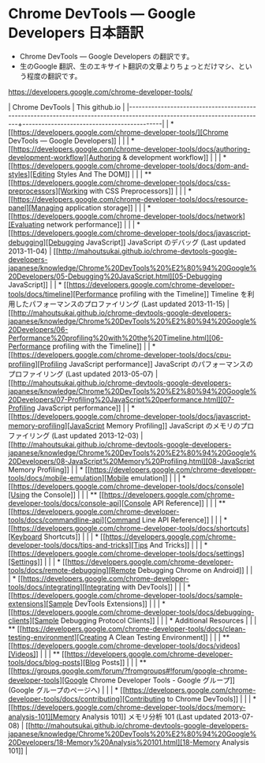 Chrome DevTools — Google Developers 日本語訳
==========================================


- Chrome DevTools — Google Developers の翻訳です。
- 生のGoogle 翻訳、生のエキサイト翻訳の文章よりちょっとだけマシ、という程度の翻訳です。



https://developers.google.com/chrome-developer-tools/


| Chrome DevTools                                                                                                         | This github.io                             |
|-------------------------------------------------------------------------------------------------------------------------+--------------------------------------------|
| * [[https://developers.google.com/chrome-developer-tools/][Chrome DevTools — Google Developers]]                                                                                  |                                            |
| * [[https://developers.google.com/chrome-developer-tools/docs/authoring-development-workflow][Authoring & development workflow]]                                                                                      |                                            |
| * [[https://developers.google.com/chrome-developer-tools/docs/dom-and-styles][Editing Styles And The DOM]]                                                                                            |                                            |
| ** [[https://developers.google.com/chrome-developer-tools/docs/css-preprocessors][Working with CSS Preprocessors]]                                                                                       |                                            |
| * [[https://developers.google.com/chrome-developer-tools/docs/resource-panel][Managing application storage]]                                                                                          |                                            |
| * [[https://developers.google.com/chrome-developer-tools/docs/network][Evaluating network performance]]                                                                                        |                                            |
| * [[https://developers.google.com/chrome-developer-tools/docs/javascript-debugging][Debugging JavaScript]] JavaScript のデバッグ (Last updated 2013-11-04)                                                  | [[http://mahoutsukai.github.io/chrome-devtools-google-developers-japanese/knowledge/Chrome%20DevTools%20%E2%80%94%20Google%20Developers/05-Debugging%20JavaScript.html][05-Debugging JavaScript]]                    |
| * [[https://developers.google.com/chrome-developer-tools/docs/timeline][Performance profiling with the Timeline]] Timeline を利用したパフォーマンスのプロファイリング (Last updated 2013-11-15) | [[http://mahoutsukai.github.io/chrome-devtools-google-developers-japanese/knowledge/Chrome%20DevTools%20%E2%80%94%20Google%20Developers/06-Performance%20profiling%20with%20the%20Timeline.html][06-Performance profiling with the Timeline]] |
| * [[https://developers.google.com/chrome-developer-tools/docs/cpu-profiling][Profiling JavaScript performance]] JavaScript のパフォーマンスのプロファイリング (Last updated 2013-05-07)              | [[http://mahoutsukai.github.io/chrome-devtools-google-developers-japanese/knowledge/Chrome%20DevTools%20%E2%80%94%20Google%20Developers/07-Profiling%20JavaScript%20performance.html][07-Profiling JavaScript performance]]        |
| * [[https://developers.google.com/chrome-developer-tools/docs/javascript-memory-profiling][JavaScript Memory Profiling]] JavaScript のメモリのプロファイリング (Last updated 2013-12-03)                           | [[http://mahoutsukai.github.io/chrome-devtools-google-developers-japanese/knowledge/Chrome%20DevTools%20%E2%80%94%20Google%20Developers/08-JavaScript%20Memory%20Profiling.html][08-JavaScript Memory Profiling]]             |
| * [[https://developers.google.com/chrome-developer-tools/docs/mobile-emulation][Mobile emulation]]                                                                                                      |                                            |
| * [[https://developers.google.com/chrome-developer-tools/docs/console][Using the Console]]                                                                                                     |                                            |
| ** [[https://developers.google.com/chrome-developer-tools/docs/console-api][Console API Reference]]                                                                                                |                                            |
| ** [[https://developers.google.com/chrome-developer-tools/docs/commandline-api][Command Line API Reference]]                                                                                           |                                            |
| * [[https://developers.google.com/chrome-developer-tools/docs/shortcuts][Keyboard Shortcuts]]                                                                                                    |                                            |
| * [[https://developers.google.com/chrome-developer-tools/docs/tips-and-tricks][Tips And Tricks]]                                                                                                       |                                            |
| * [[https://developers.google.com/chrome-developer-tools/docs/settings][Settings]]                                                                                                              |                                            |
| * [[https://developers.google.com/chrome-developer-tools/docs/remote-debugging][Remote Debugging Chrome on Android]]                                                                                    |                                            |
| * [[https://developers.google.com/chrome-developer-tools/docs/integrating][Integrating with DevTools]]                                                                                             |                                            |
| * [[https://developers.google.com/chrome-developer-tools/docs/sample-extensions][Sample DevTools Extensions]]                                                                                            |                                            |
| * [[https://developers.google.com/chrome-developer-tools/docs/debugging-clients][Sample Debugging Protocol Clients]]                                                                                     |                                            |
| * Additional Resources                                                                                                  |                                            |
| **  [[https://developers.google.com/chrome-developer-tools/docs/clean-testing-environment][Creating A Clean Testing Environment]]                                                                                |                                            |
| ** [[https://developers.google.com/chrome-developer-tools/docs/videos][Videos]]                                                                                                               |                                            |
| ** [[https://developers.google.com/chrome-developer-tools/docs/blog-posts][Blog Posts]]                                                                                                           |                                            |
| ** [[https://groups.google.com/forum/?fromgroups#!forum/google-chrome-developer-tools][Google Chrome Developer Tools - Google グループ]] (Google グループのページへ)                                          |                                            |
| * [[https://developers.google.com/chrome-developer-tools/docs/contributing][Contributing to Chrome DevTools]]                                                                                       |                                            |
| * [[https://developers.google.com/chrome-developer-tools/docs/memory-analysis-101][Memory Analysis 101]] メモリ分析 101 (Last updated 2013-07-08)                                                          | [[http://mahoutsukai.github.io/chrome-devtools-google-developers-japanese/knowledge/Chrome%20DevTools%20%E2%80%94%20Google%20Developers/18-Memory%20Analysis%20101.html][18-Memory Analysis 101]]                     |
